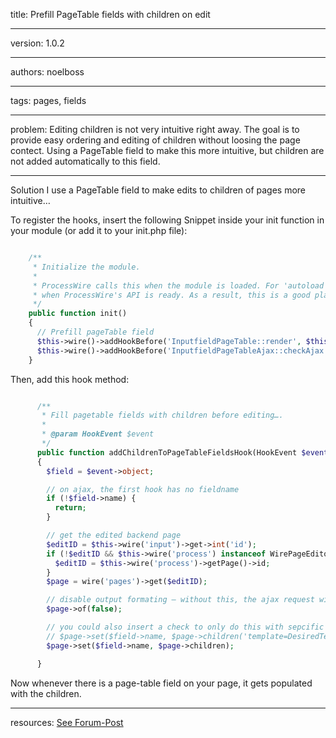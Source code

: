 title: Prefill PageTable fields with children on edit

----

version: 1.0.2

----

authors: noelboss

----

tags: pages, fields

----

problem:
Editing children is not very intuitive right away. The goal is to provide easy ordering and editing of children without loosing the page contect. Using a PageTable field to make this more intuitive, but children are not added automatically to this field.

----

Solution
I use a PageTable field to make edits to children of pages more intuitive…

To register the hooks, insert the following Snippet inside your init function in your module (or add it to your init.php file):

```PHP

    /**
     * Initialize the module.
     *
     * ProcessWire calls this when the module is loaded. For 'autoload' modules, this will be called
     * when ProcessWire's API is ready. As a result, this is a good place to attach hooks.
     */
    public function init()
    {
      // Prefill pageTable field
      $this->wire()->addHookBefore('InputfieldPageTable::render', $this, 'addChildrenToPageTableFieldsHook');
      $this->wire()->addHookBefore('InputfieldPageTableAjax::checkAjax', $this, 'addChildrenToPageTableFieldsHook');
    }
```

Then, add this hook method:

```PHP

      /**
       * Fill pagetable fields with children before editing….
       *
       * @param HookEvent $event
       */
      public function addChildrenToPageTableFieldsHook(HookEvent $event)
      {
        $field = $event->object;

        // on ajax, the first hook has no fieldname
        if (!$field->name) {
          return;
        }

        // get the edited backend page
        $editID = $this->wire('input')->get->int('id');
        if (!$editID && $this->wire('process') instanceof WirePageEditor) {
          $editID = $this->wire('process')->getPage()->id;
        }
        $page = wire('pages')->get($editID);

        // disable output formating – without this, the ajax request will not populate the field
        $page->of(false);

        // you could also insert a check to only do this with sepcific field names…
        // $page->set($field->name, $page->children('template=DesiredTemplate')); // just specific templates
        $page->set($field->name, $page->children);

      }
```

Now whenever there is a page-table field on your page, it gets populated with the children.

---
resources:
[See Forum-Post](https://processwire.com/talk/topic/19634-a-hook-to-prefill-pagetable-fields-with-children-on-edit/)

